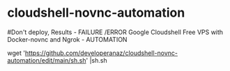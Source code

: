 # cloudshell-novnc-automation
#Don't deploy, Results - FAILURE /ERROR 
Google Cloudshell Free VPS with Docker-novnc and Ngrok - AUTOMATION

wget 'https://github.com/developeranaz/cloudshell-novnc-automation/edit/main/sh.sh' |sh.sh
